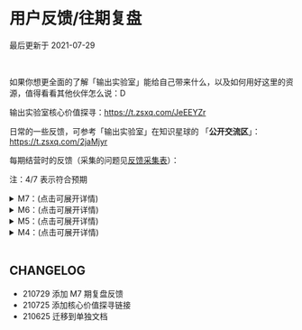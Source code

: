 # 用户反馈/往期复盘
最后更新于 2021-07-29

<br>

如果你想更全面的了解「输出实验室」能给自己带来什么，以及如何用好这里的资源，值得看看其他伙伴怎么说：D

输出实验室核心价值探寻：https://t.zsxq.com/JeEEYZr


日常的一些反馈，可参考「输出实验室」在知识星球的 「**公开交流区**」： https://t.zsxq.com/2jaMjyr



每期结营时的反馈（采集的问题见[反馈采集表](http://ishanshan.mikecrm.com/MRFUWxM)）：

注：4/7 表示符合预期

<details>
<summary>M7：(点击可展开详情)</summary>

![fb_fom7-1.png](http://ishanshan.zoomquiet.top/share/fb_fom7-1.png)
![fb_fom7-2.png](http://ishanshan.zoomquiet.top/share/fb_fom7-2.png)
![fb_fom7-4.png](http://ishanshan.zoomquiet.top/share/fb_fom7-4.png)

</details>




<details>
<summary>M6：(点击可展开详情)</summary>

![fb_fom6-1.png](http://ishanshan.zoomquiet.top/share/fb_fom6-1.png)

![fb_fom6-2.png](http://ishanshan.zoomquiet.top/share/fb_fom6-2.png)

</details>

<details>
<summary>M5：(点击可展开详情)</summary>

 ![part1](http://ishanshan.zoomquiet.top/share/fb_fom5-1.png)

 ![part2](http://ishanshan.zoomquiet.top/share/fb_fom5-2.png)
</details>

<details>
<summary>M4：(点击可展开详情)</summary>

 ![part1](http://ishanshan.zoomquiet.top/share/fb_fom4.jpg)


</details>


<br>


## CHANGELOG

- 210729 添加 M7 期复盘反馈
- 210725 添加核心价值探寻链接
- 210625 迁移到单独文档
